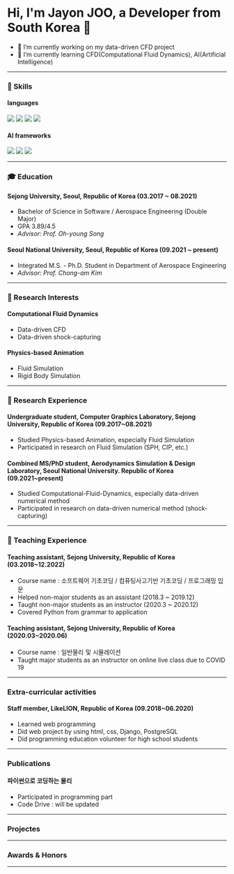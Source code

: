 # Hi, I'm Jayon JOO, a Developer from South Korea 👋

- 🔭 I’m currently working on my data-driven CFD project
- 🌱 I’m currently learning CFD(Computational Fluid Dynamics), AI(Artificial Intelligence)  

---

### 💪 Skills
#### languages
<img src="https://img.shields.io/badge/c-A8B9CC?style=badge&logo=c%2B%2B&logoColor=white"/></a>
<img src="https://img.shields.io/badge/c++-00599C?style=badge&logo=c%2B%2B&logoColor=white"/></a>
<img src="https://img.shields.io/badge/Python-3766AB?style=badge&logo=Python&logoColor=white"/></a>
<img src="https://img.shields.io/badge/Java-007396?style=badge&logo=Python&logoColor=white"/></a>
#### AI frameworks
<img src="https://img.shields.io/badge/PyTorch-EE4C2C?style=badge&logo=Python&logoColor=white"/></a>
<img src="https://img.shields.io/badge/PyTorch Lightning-792EE5?style=badge&logo=Python&logoColor=white"/></a>
<img src="https://img.shields.io/badge/TensorFlow-FF6F00?style=badge&logo=Python&logoColor=white"/></a>

---
### 🎓 Education
#### Sejong University, Seoul, Republic of Korea (03.2017 ~ 08.2021)
- Bachelor of  Science in Software / Aerospace Engineering (Double Major)
- GPA 3.89/4.5
- _Advisor: Prof. Oh-young Song_
#### Seoul National University, Seoul, Republic of Korea (09.2021 ~ present)
- Integrated M.S. - Ph.D. Student in Department of Aerospace Engineering 
- _Advisor: Prof. Chong-am Kim_

---
### 📕 Research Interests
#### Computational Fluid Dynamics
- Data-driven CFD
- Data-driven shock-capturing
#### Physics-based Animation
- Fluid Simulation
- Rigid Body Simulation

---

### 📗 Research Experience
#### Undergraduate student, Computer Graphics Laboratory, Sejong University, Republic of Korea (09.2017~08.2021)
- Studied Physics-based Animation, especially Fluid Simulation
- Participated in research on Fluid Simulation (SPH, CIP, etc.)
#### Combined MS/PhD student, Aerodynamics Simulation & Design Laboratory, Seoul National University. Republic of Korea (09.2021~present)
- Studied Computational-Fluid-Dynamics, especially data-driven numerical method
- Participated in research on data-driven numerical method (shock-capturing)

---
### 📘 Teaching Experience
#### Teaching assistant, Sejong University, Republic of Korea (03.2018~12.2022)
- Course name : 소프트웨어 기초코딩 / 컴퓨팅사고기반 기초코딩 / 프로그래밍 입문 
- Helped non-major students as an assistant (2018.3 ~ 2019.12)
- Taught non-major students as an instructor (2020.3 ~ 2020.12)
- Covered Python from grammar to application
#### Teaching assistant, Sejong University, Republic of Korea (2020.03~2020.06)
- Course name : 일반물리 및 시뮬레이션
- Taught major students as an instructor on online live class due to COVID 19 

---

### Extra-curricular activities
#### Staff member, LikeLION, Republic of Korea (09.2018~06.2020)
- Learned web programming
- Did web project by using html, css, Django, PostgreSQL
- Did programming education volunteer for high school students

---

### Publications
#### 파이썬으로 코딩하는 물리
- Participated in programming  part
- Code Drive : will be updated

---

### Projectes

---

### Awards & Honors

---

<!--
**zoonature/zoonature** is a ✨ _special_ ✨ repository because its `README.md` (this file) appears on your GitHub profile.
-->

